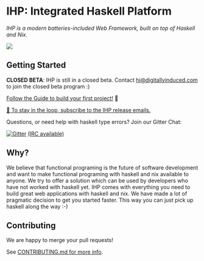 # IHP: Integrated Haskell Platform

*IHP is a modern batteries-included Web Framework, built on top of Haskell and Nix.*

![](https://github.com/digitallyinduced/haskellframework/blob/master/Guide/images/ihp-logo.png?raw=true)

## Getting Started

**CLOSED BETA**: IHP is still in a closed beta. Contact hi@digitallyinduced.com to join the closed beta program :)

[Follow the Guide to build your first project!](https://ihp.digitallyinduced.com/Guide/) 🚀

[📧 To stay in the loop, subscribe to the IHP release emails.](http://eepurl.com/g51zq1)

Questions, or need help with haskell type errors? Join our Gitter Chat:

[![Gitter](https://badges.gitter.im/digitallyinduced/ihp.svg)](https://gitter.im/digitallyinduced/ihp?utm_source=badge&utm_medium=badge&utm_campaign=pr-badge)
[(IRC available)](https://irc.gitter.im/)

## Why?

We believe that functional programing is the future of software development and want to make functional programing with haskell and nix available to anyone. We try to offer a solution which can be used by developers who have not worked with haskell yet. IHP comes with everything you need to build great web applications with haskell and nix. We have made a lot of pragmatic decision to get you started faster. This way you can just pick up haskell along the way :-)

## Contributing

We are happy to merge your pull requests!

See [CONTRIBUTING.md for more info](CONTRIBUTING.md).
